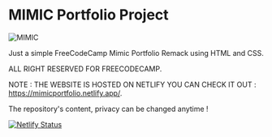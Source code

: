 # MIMIC Portfolio Project

![MIMIC](https://user-images.githubusercontent.com/96151694/154663606-c2b56f9a-7573-47cc-b27c-711d468879b6.png)

Just a simple FreeCodeCamp Mimic Portfolio Remack using HTML and CSS.

ALL RIGHT RESERVED FOR FREECODECAMP.

NOTE : THE WEBSITE IS HOSTED ON NETLIFY YOU CAN CHECK IT OUT : https://mimicportfolio.netlify.app/.

The repository's content, privacy can be changed anytime !

[![Netlify Status](https://api.netlify.com/api/v1/badges/30977755-5625-4be7-88ca-48551761b231/deploy-status)](https://app.netlify.com/sites/mimicportfolio/deploys)
